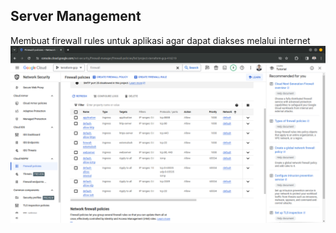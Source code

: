 ## Server Management

Membuat firewall rules untuk aplikasi agar dapat diakses melalui internet
![alt text](../images/firewall-rules.png)